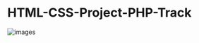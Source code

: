 # HTML-CSS-Project-PHP-Track
![images](https://github.com/KarimanOmar/HTML-CSS-Project-PHP-Track/assets/144020480/151c57ec-1408-4f1a-a311-1dbccd9f7567)
